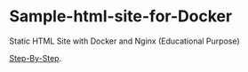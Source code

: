 # Sample-html-site-for-Docker

Static HTML Site with Docker and Nginx (Educational Purpose)

[Step-By-Step](step-by-step.md).
